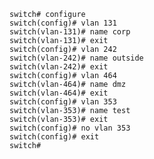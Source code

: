     switch# configure
    switch(config)# vlan 131
    switch(vlan-131)# name corp
    switch(vlan-131)# exit
    switch(config)# vlan 242
    switch(vlan-242)# name outside
    switch(vlan-242)# exit
    switch(config)# vlan 464
    switch(vlan-464)# name dmz
    switch(vlan-464)# exit
    switch(config)# vlan 353
    switch(vlan-353)# name test
    switch(vlan-353)# exit
    switch(config)# no vlan 353
    switch(config)# exit
    switch#
